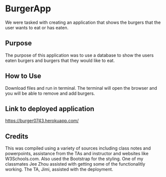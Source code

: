 # BurgerApp

We were tasked with creating an application that shows the burgers that the user wants to eat or has eaten.   

## Purpose
The purpose of this application was to use a database to show the users eaten burgers and burgers that they would like to eat. 

## How to Use
Download files and run in terminal. The terminal will open the browser and you will be able to remove and add burgers.

## Link to deployed application
https://burger0743.herokuapp.com/

## Credits
This was compiled using a variety of sources including class notes and powerpoints, assistance from the TAs and instructor and websites like W3Schools.com. Also used the Bootstrap for the styling. One of my classmates Jee Zhou assisted with getting some of the functionalitly working. The TA, Jimi, assisted with the deployment. 


